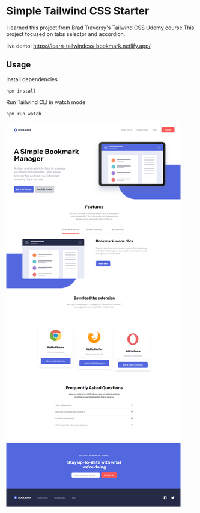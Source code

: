 # Simple Tailwind CSS Starter

I learned this project from Brad Traversy's Tailwind CSS Udemy course.This project focused on tabs selector and accordion.

live demo: https://learn-tailwindcss-bookmark.netlify.app/

## Usage

Install dependencies

```
npm install
```

Run Tailwind CLI in watch mode

```
npm run watch
```

![Alt text](images/bookmark.png)
